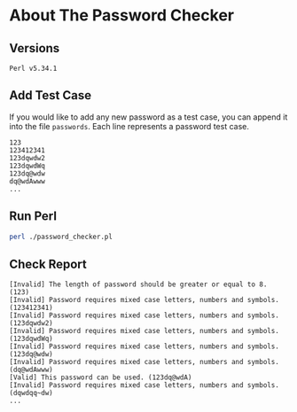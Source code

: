 # About The Password Checker

## Versions
`Perl v5.34.1`

## Add Test Case
If you would like to add any new password as a test case,
you can append it into the file `passwords`.
Each line represents a password test case.
```
123
123412341
123dqwdw2
123dqwdWq
123dq@wdw
dq@wdAwww
...
```

## Run Perl
```bash
perl ./password_checker.pl
```

## Check Report
```
[Invalid] The length of password should be greater or equal to 8. (123)
[Invalid] Password requires mixed case letters, numbers and symbols. (123412341)
[Invalid] Password requires mixed case letters, numbers and symbols. (123dqwdw2)
[Invalid] Password requires mixed case letters, numbers and symbols. (123dqwdWq)
[Invalid] Password requires mixed case letters, numbers and symbols. (123dq@wdw)
[Invalid] Password requires mixed case letters, numbers and symbols. (dq@wdAwww)
[Valid] This password can be used. (123dq@wdA)
[Invalid] Password requires mixed case letters, numbers and symbols. (dqwdqq~dw)
...
```